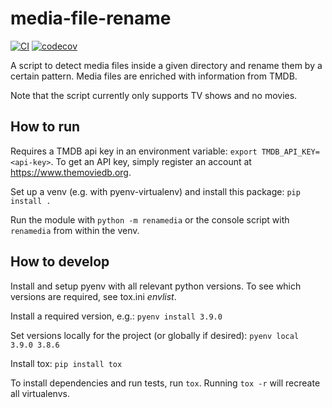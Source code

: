 # media-file-rename

[![CI](https://github.com/fbex/media-file-rename/workflows/CI/badge.svg?branch=master)](https://github.com/fbex/media-file-rename/actions?workflow=CI)
[![codecov](https://codecov.io/gh/fbex/media-file-rename/branch/master/graph/badge.svg?token=L1ow3vRrMR)](https://codecov.io/gh/fbex/media-file-rename)

A script to detect media files inside a given directory and rename them by a certain pattern.
Media files are enriched with information from TMDB.

Note that the script currently only supports TV shows and no movies.

## How to run

Requires a TMDB api key in an environment variable: `export TMDB_API_KEY=<api-key>`.
To get an API key, simply register an account at https://www.themoviedb.org.

Set up a venv (e.g. with pyenv-virtualenv) and install this package: `pip install .`

Run the module with `python -m renamedia` or the console script with `renamedia` from within the venv.

## How to develop

Install and setup pyenv with all relevant python versions. To see which versions are required, see tox.ini *envlist*. 

Install a required version, e.g.: `pyenv install 3.9.0`

Set versions locally for the project (or globally if desired): `pyenv local 3.9.0 3.8.6`

Install tox: 
`pip install tox`

To install dependencies and run tests, run `tox`. 
Running `tox -r` will recreate all virtualenvs.

